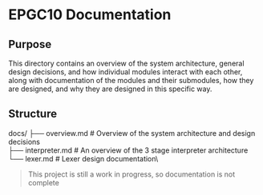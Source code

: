 # EPGC10 Documentation

## Purpose
This directory contains an overview of the system architecture, general design decisions, and how individual modules interact with each other, 
along with documentation of the modules and their submodules, how they are designed, and why they are designed in this specific way.

## Structure
docs/
├── overview.md # Overview of the system architecture and design decisions\
├── interpreter.md # An overview of the 3 stage interpreter architecture\
└── lexer.md # Lexer design documentation\

>This project is still a work in progress, so documentation is not complete
